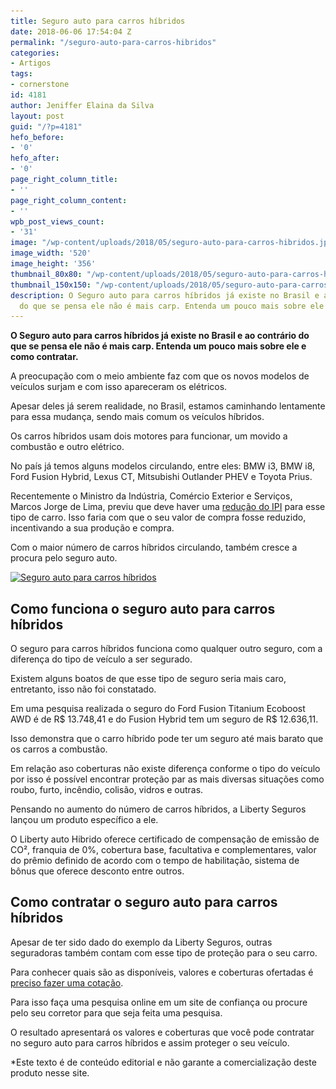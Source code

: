 ```yaml
---
title: Seguro auto para carros híbridos
date: 2018-06-06 17:54:04 Z
permalink: "/seguro-auto-para-carros-hibridos"
categories:
- Artigos
tags:
- cornerstone
id: 4181
author: Jeniffer Elaina da Silva
layout: post
guid: "/?p=4181"
hefo_before:
- '0'
hefo_after:
- '0'
page_right_column_title:
- ''
page_right_column_content:
- ''
wpb_post_views_count:
- '31'
image: "/wp-content/uploads/2018/05/seguro-auto-para-carros-hibridos.jpg"
image_width: '520'
image_height: '356'
thumbnail_80x80: "/wp-content/uploads/2018/05/seguro-auto-para-carros-hibridos-80x80.jpg"
thumbnail_150x150: "/wp-content/uploads/2018/05/seguro-auto-para-carros-hibridos-150x150.jpg"
description: O Seguro auto para carros híbridos já existe no Brasil e ao contrário
  do que se pensa ele não é mais carp. Entenda um pouco mais sobre ele e como contratar.
---
```


**O Seguro auto para carros híbridos já existe no Brasil e ao contrário do que se pensa ele não é mais carp. Entenda um pouco mais sobre ele e como contratar.** 

A preocupação com o meio ambiente faz com que os novos modelos de veículos surjam e com isso apareceram os elétricos.

Apesar deles já serem realidade, no Brasil, estamos caminhando lentamente para essa mudança, sendo mais comum os veículos híbridos.

Os carros híbridos usam dois motores para funcionar, um movido a combustão e outro elétrico.

No país já temos alguns modelos circulando, entre eles: BMW i3, BMW i8, Ford Fusion Hybrid, Lexus CT, Mitsubishi Outlander PHEV e Toyota Prius.

Recentemente o Ministro da Indústria, Comércio Exterior e Serviços, Marcos Jorge de Lima, previu que deve haver uma <a href="https://revistaautoesporte.globo.com/Noticias/noticia/2018/01/imposto-para-carros-hibridos-e-eletricos-pode-cair-para-7.html" target="_blank" rel="noopener">redução do IPI</a> para esse tipo de carro. Isso faria com que o seu valor de compra fosse reduzido, incentivando a sua produção e compra.

Com o maior número de carros híbridos circulando, também cresce a procura pelo seguro auto.

[<img class="aligncenter wp-image-4182 size-full" title="Seguro auto para carros híbridos" src="/wp-content/uploads/2018/05/seguro-auto-para-carros-hibridos.jpg" alt="Seguro auto para carros híbridos" width="520" height="356" srcset="/wp-content/uploads/2018/05/seguro-auto-para-carros-hibridos.jpg 520w, /wp-content/uploads/2018/05/seguro-auto-para-carros-hibridos-250x171.jpg 250w, /wp-content/uploads/2018/05/seguro-auto-para-carros-hibridos-120x82.jpg 120w" sizes="(max-width: 520px) 100vw, 520px" />](/wp-content/uploads/2018/05/seguro-auto-para-carros-hibridos.jpg)

## Como funciona o seguro auto para carros híbridos

O seguro para carros híbridos funciona como qualquer outro seguro, com a diferença do tipo de veículo a ser segurado.

Existem alguns boatos de que esse tipo de seguro seria mais caro, entretanto, isso não foi constatado.

Em uma pesquisa realizada o seguro do Ford Fusion Titanium Ecoboost AWD é de R$ 13.748,41 e do Fusion Hybrid tem um seguro de R$ 12.636,11.

Isso demonstra que o carro híbrido pode ter um seguro até mais barato que os carros a combustão.

Em relação aso coberturas não existe diferença conforme o tipo do veículo por isso é possível encontrar proteção par as mais diversas situações como roubo, furto, incêndio, colisão, vidros e outras.

Pensando no aumento do número de carros híbridos, a Liberty Seguros lançou um produto específico a ele.

O Liberty auto Hibrido oferece certificado de compensação de emissão de CO², franquia de 0%, cobertura base, facultativa e complementares, valor do prêmio definido de acordo com o tempo de habilitação, sistema de bônus que oferece desconto entre outros.

## Como contratar o seguro auto para carros híbridos

Apesar de ter sido dado do exemplo da Liberty Seguros, outras seguradoras também contam com esse tipo de proteção para o seu carro.

Para conhecer quais são as disponíveis, valores e coberturas ofertadas é <a href="/cotacao-online-seguro-auto" target="_blank" rel="noopener">preciso fazer uma cotação</a>.

Para isso faça uma pesquisa online em um site de confiança ou procure pelo seu corretor para que seja feita uma pesquisa.

O resultado apresentará os valores e coberturas que você pode contratar no seguro auto para carros híbridos e assim proteger o seu veículo.

*Este texto é de conteúdo editorial e não garante a comercialização deste produto nesse site.
